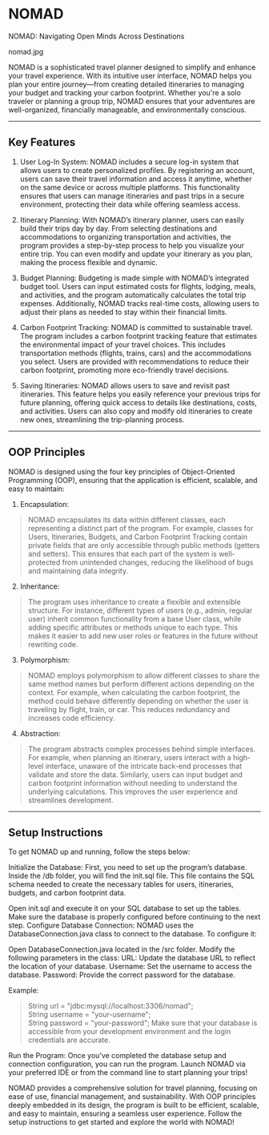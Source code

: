 # NOMAD
NOMAD: Navigating Open Minds Across Destinations

nomad.jpg

NOMAD is a sophisticated travel planner designed to simplify and enhance your travel experience. With its intuitive user interface, NOMAD helps you plan your entire journey—from creating detailed itineraries to managing your budget and tracking your carbon footprint. Whether you're a solo traveler or planning a group trip, NOMAD ensures that your adventures are well-organized, financially manageable, and environmentally conscious.

---

## Key Features

1. User Log-In System:
NOMAD includes a secure log-in system that allows users to create personalized profiles. By registering an account, users can save their travel information and access it anytime, whether on the same device or across multiple platforms. This functionality ensures that users can manage itineraries and past trips in a secure environment, protecting their data while offering seamless access.

2. Itinerary Planning:
With NOMAD’s itinerary planner, users can easily build their trips day by day. From selecting destinations and accommodations to organizing transportation and activities, the program provides a step-by-step process to help you visualize your entire trip. You can even modify and update your itinerary as you plan, making the process flexible and dynamic.

3. Budget Planning:
Budgeting is made simple with NOMAD’s integrated budget tool. Users can input estimated costs for flights, lodging, meals, and activities, and the program automatically calculates the total trip expenses. Additionally, NOMAD tracks real-time costs, allowing users to adjust their plans as needed to stay within their financial limits.

4. Carbon Footprint Tracking:
NOMAD is committed to sustainable travel. The program includes a carbon footprint tracking feature that estimates the environmental impact of your travel choices. This includes transportation methods (flights, trains, cars) and the accommodations you select. Users are provided with recommendations to reduce their carbon footprint, promoting more eco-friendly travel decisions.

5. Saving Itineraries:
NOMAD allows users to save and revisit past itineraries. This feature helps you easily reference your previous trips for future planning, offering quick access to details like destinations, costs, and activities. Users can also copy and modify old itineraries to create new ones, streamlining the trip-planning process.

---

## OOP Principles

NOMAD is designed using the four key principles of Object-Oriented Programming (OOP), ensuring that the application is efficient, scalable, and easy to maintain:

1. Encapsulation:
>NOMAD encapsulates its data within different classes, each representing a distinct part of the program. For example, classes for Users, Itineraries, Budgets, and Carbon Footprint Tracking contain private fields that are only accessible through public methods (getters and setters). This ensures that each part of the system is well-protected from unintended changes, reducing the likelihood of bugs and maintaining data integrity.

2. Inheritance:
>The program uses inheritance to create a flexible and extensible structure. For instance, different types of users (e.g., admin, regular user) inherit common functionality from a base User class, while adding specific attributes or methods unique to each type. This makes it easier to add new user roles or features in the future without rewriting code.

3. Polymorphism:
>NOMAD employs polymorphism to allow different classes to share the same method names but perform different actions depending on the context. For example, when calculating the carbon footprint, the method could behave differently depending on whether the user is traveling by flight, train, or car. This reduces redundancy and increases code efficiency.

4. Abstraction:
>The program abstracts complex processes behind simple interfaces. For example, when planning an itinerary, users interact with a high-level interface, unaware of the intricate back-end processes that validate and store the data. Similarly, users can input budget and carbon footprint information without needing to understand the underlying calculations. This improves the user experience and streamlines development.

---

## Setup Instructions
To get NOMAD up and running, follow the steps below:

Initialize the Database:
First, you need to set up the program’s database. Inside the /db folder, you will find the init.sql file. This file contains the SQL schema needed to create the necessary tables for users, itineraries, budgets, and carbon footprint data.

Open init.sql and execute it on your SQL database to set up the tables.
Make sure the database is properly configured before continuing to the next step.
Configure Database Connection:
NOMAD uses the DatabaseConnection.java class to connect to the database. To configure it:

Open DatabaseConnection.java located in the /src folder.
Modify the following parameters in the class:
URL: Update the database URL to reflect the location of your database.
Username: Set the username to access the database.
Password: Provide the correct password for the database.

Example:

>String url = "jdbc:mysql://localhost:3306/nomad";  
>String username = "your-username";  
>String password = "your-password";
Make sure that your database is accessible from your development environment and the login credentials are accurate.

Run the Program:
Once you’ve completed the database setup and connection configuration, you can run the program. Launch NOMAD via your preferred IDE or from the command line to start planning your trips!

NOMAD provides a comprehensive solution for travel planning, focusing on ease of use, financial management, and sustainability. With OOP principles deeply embedded in its design, the program is built to be efficient, scalable, and easy to maintain, ensuring a seamless user experience. Follow the setup instructions to get started and explore the world with NOMAD!






